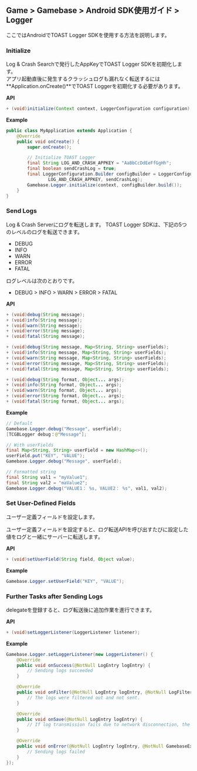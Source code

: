 ## Game > Gamebase > Android SDK使用ガイド > Logger

ここではAndroidでTOAST Logger SDKを使用する方法を説明します。

### Initialize

Log & Crash Searchで発行したAppKeyでTOAST Logger SDKを初期化します。<br/>
アプリ起動直後に発生するクラッシュログも漏れなく転送するには**Application.onCreate()**でTOAST Loggerを初期化する必要があります。

**API**

```java
+ (void)initialize(Context context, LoggerConfiguration configuration);
```

**Example**

```java
public class MyApplication extends Application {
    @Override
    public void onCreate() {
        super.onCreate();

        // Initialize TOAST Logger
        final String LOG_AND_CRASH_APPKEY = "AaBbCcDdEeFfGgHh";
        final boolean sendCrashLog = true;
        final LoggerConfiguration.Builder configBuilder = LoggerConfiguration.newBuilder(
                LOG_AND_CRASH_APPKEY, sendCrashLog);
        Gamebase.Logger.initialize(context, configBuilder.build());
    }
}
```

### Send Logs

Log & Crash Serverにログを転送します。
TOAST Logger SDKは、下記の5つのレベルのログを転送できます。

* DEBUG
* INFO
* WARN
* ERROR
* FATAL

ログレベルは次のとおりです。

* DEBUG > INFO > WARN > ERROR > FATAL

**API**

```java
+ (void)debug(String message);
+ (void)info(String message);
+ (void)warn(String message);
+ (void)error(String message);
+ (void)fatal(String message);

+ (void)debug(String message, Map<String, String> userFields);
+ (void)info(String message, Map<String, String> userFields);
+ (void)warn(String message, Map<String, String> userFields);
+ (void)error(String message, Map<String, String> userFields);
+ (void)fatal(String message, Map<String, String> userFields);

+ (void)debug(String format, Object... args);
+ (void)info(String format, Object... args);
+ (void)warn(String format, Object... args);
+ (void)error(String format, Object... args);
+ (void)fatal(String format, Object... args);
```

**Example**

```java
// Default
Gamebase.Logger.debug("Message", userField);
[TCGBLogger debug：@"Message"];

// With userFields
final Map<String, String> userField = new HashMap<>();
userField.put("KEY", "VALUE");
Gamebase.Logger.debug("Message", userField);

// Formatted string
final String val1 = "myValue1";
final String val2 = "maValue2";
Gamebase.Logger.debug("VALUE1： %s, VALUE2： %s", val1, val2);
```

### Set User-Defined Fields
ユーザー定義フィールドを設定します。

ユーザー定義フィールドを設定すると、ログ転送APIを呼び出すたびに設定した値をログと一緒にサーバーに転送します。

**API**

```java
+ (void)setUserField(String field, Object value);
```

**Example**

```java
Gamebase.Logger.setUserField("KEY", "VALUE");
```

### Further Tasks after Sending Logs

delegateを登録すると、ログ転送後に追加作業を進行できます。

**API**

```java
+ (void)setLoggerListener(LoggerListener listener);
```

**Example**

```java
Gamebase.Logger.setLoggerListener(new LoggerListener() {
    @Override
    public void onSuccess(@NotNull LogEntry logEntry) {
    	// Sending logs succeeded
    }

    @Override
    public void onFilter(@NotNull LogEntry logEntry, @NotNull LogFilter logFilter) {
    	// The logs were filtered out and not sent.
    }

    @Override
    public void onSave(@NotNull LogEntry logEntry) {
    	// If log transmission fails due to network disconnection, the log is saved in a file for log retransmission.(The saved file cannot be checked.)
    }

    @Override
    public void onError(@NotNull LogEntry logEntry, @NotNull GamebaseException exception) {
    	// Sending logs failed
    }
});
```
